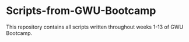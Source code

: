 # Scripts-from-GWU-Bootcamp
This repository contains all scripts written throughout weeks 1-13 of GWU Bootcamp.
